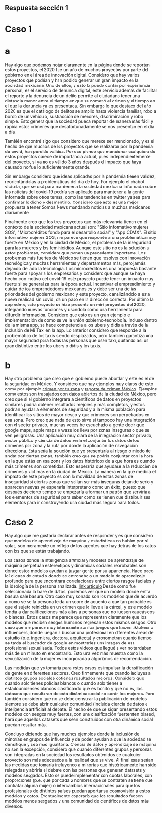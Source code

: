 ## Respuesta sección 1

# Caso 1

# a

Hay algo que podemos notar claramente en la página donde se reportan estos proyectos, el 2020 fue un año de muchos proyectos por parte del gobierno en el área de innovación digital.
Considero que hay varios proyectos que podrían y han podido generar un gran impacto en la sociedad mexicana. Uno de ellos, y esto lo puedo contar por experiencia personal, es el 
servicio de denuncia digital, este servicio además de facilitar el reporte y la denuncia de un delito permite al ciudadano tener una distancia menor entre el tiempo en que se cometió el crimen
y el tiempo en el que la denuncia ya es presentada. Sin embargo lo que destaco del año 2020 es que el catálogo de delitos se amplio hasta violencia familiar, robo a bordo de un vehículo, 
sustracción de menores, discriminación y robo simple. Esto genera que la sociedad pueda reportar de manera más fácil y rápida estos crímenes que desafortunadamente se nos presentan en el 
día a día. 

También encontré algo que considero que merece ser mencionado, y es el hecho de que muchos de los proyectos que se realizaron por la pandemia de covid, han perdido validez. Por eso
pienso que mencionar cualquiera de estos proyectos carece de importancia actual, pues independientemente del proyecto, si ya no es válido 3 años después el impacto que haya causado no fue
lo suficientemente grande. 

Sin embargo considero que ideas aplicadas por la pandemia tienen validez, reorientándolas a problemáticas del día de hoy. Por ejemplo el chabot victoria, que se usó para mantener
a la sociedad mexicana informada sobre las noticias del covid-19 podría ser aplicado para mantener a la gente informada sobre otros temas, como las tendencias en twitter ya sea para
confirmar lo dicho o desmentirlo. Considero que esto es una mejor propuesta a tener Somos News mandando noticias a muchos mexicanos diariamente. 

Finalmente creo que los tres proyectos que más relevancia tienen en el contexto de la sociedad mexicana actual son: "Sitio informativo mujeres SOS", "Microcréditos fondo para el desarrollo
social" y  "App CDMX". El sitio informativo mujeres SOS, me parece que responde a una problemática muy fuerte en México y en la ciudad de México, el problema de la inseguridad
para las mujeres y los feminicidios. Aunque este sitio no es la solución a estos problemas, considero que ponen un precedente importante. Los problemas más fuertes de México se tienen que resolver
con innovación tecnológica y muchas herramientas y departamentos más, pero jamás dejando de lado la tecnología. Los microcréditos es una propuesta bastante fuerte para apoyar a los empresarios
y considero que aunque se haya hecho con motivo del covid-19 este proyecto puede tener un impacto muy fuerte si se generaliza para la época actual. Incentivar el emprendimiento y cuidar
de los emprendedores mexicanos es y debe ser una de las prioridades del gobierno mexicano y este proyecto, canalizándolo a esta nueva realidad sin covid, da un paso en la dirección correcta. 
Por último la app cdmx, este proyecto se hizo presente en mini proyectos del 2020, integrando nuevas funciones y usándola como una herramienta para difundir información. Considero que esto
es un gran ejemplo e implementación de como se ve la unión gobierno-tecnología. Incluso dentro de la misma app, se hace competencia a los ubers y didis a través de la inclusión de Mi Taxi
en la app. Lo anterior considero que responde a la problemática de los taxis siendo desplazados, pero también garantiza una mayor seguridad para todas las personas que usen taxi, quitando
así un gran distintivo entre los ubers o didis y los taxis. 

# b

Hay otro problema que creo que el gobierno puede abordar y este es el de la seguridad en México. Y considero que hay ejemplos muy claros de esto como por ejemplo [crimen por tu zona](https://hoyodecrimen.com/)
y [reporte de crimen México](https://elcri.men/). Ejemplos como estos son trabajados con datos abiertos de la ciudad de México, pero creo que si el gobierno integrara a científicos de datos
en proyectos similares podría obtener resultados mejores y más completos, y estos podrían ayudar a elementos de seguridad y a la misma población para identificar los sitios de mayor riesgo y 
que crimenes son perpetrados en esa zona. Pero creo que nada de esto sirve si tampoco hay una integración con el sector privado, muchas veces he escuchado a gente decir que
google maps, apple maps o waze los lleva por zonas inseguras o que se ven peligrosas. Una aplicación muy clara de la integración sector privado, sector público y ciencia de datos
sería el conjuntar los datos de los crímenes por zona y la ruta por donde la aplicación de navegación direcciona. Esta sería la solución que yo presentaría al riesgo o miedo de 
andar por ciertas zonas, también creo que se podría conjuntar con la hora en la que estás en esa zona y los datos históricos de a que hora es cuando más crímenes son cometidos. Esto
esperaría que ayudase a la reducción de crimenes y víctimas en la ciudad de México. La manera en la que mediría el impacto de este proyecto es con la movilidad de estas zonas de inseguridad
si ciertas zonas que solían ser más inseguras dejan de serlo y aparecen nuevas yo esperaría interpretarlo como un éxito, puesto que después de cierto tiempo se empezaría a formar un patrón
que serviría a los elementos de seguridad para saber como se tienen que distribuir sus elementos para ir construyendo una ciudad más segura para todos. 


# Caso 2

Hay algo que me gustaría declarar antes de responder y es que considero que modelos de aprendizaje de máquina y estadísticas no hablan por sí solas, son meramente un reflejo de los agentes
que hay detrás de los datos con los que se están trabajando.

Los casos donde la inteligencia artificial y modelos de aprendizaje de máquina perpetuán estereotipos y dinámicas sociales reprobables son donde estos modelos ayudan a juzgar gente por su apariencia.
Hace poco leí el caso de estudio donde se entrenaba a un modelo de aprendizaje profundo para que encontrara correlaciones entre ciertos rasgos faciales y la ideología de la persona analizada. [link articulo](https://www.nature.com/articles/s41598-023-31796-1#:~:text=Predicting%20ideology%20using%20neural%20networks,succeed%2050%25%20of%20the%20time.)
Desde como fue seleccionada la base de datos, podemos ver que un modelo donde entra basura sale basura. Otro caso muy sonado son los modelos que de acuerdo a como se ve la persona le da 
un score de acuerdo a que tan probable es que el sujeto reinicida en un crimen que lo lleve a la cárcel, y este modelo tendía a dar calificaciones más altas a personas que no fuesen caucásicos
o blancas. Estos casos me parece que representan claramente que los modelos que reciben sesgos humanos regresan estos mismos sesgos. Otro caso que me parece muy interesante son los juegos
que hacen tiktokers o influencers, donde juegan a buscar una profesional en diferentes áreas de estudio (p.e. ingeniera, doctora, arquitecta) y cronometran cuanto tiempo se tarda el buscador
de google en mostrarles una imagen de esa profesional sexualizada. Todos estos videos que llegué a ver no tardaban más de un minuto en encontrarlo. Esto una vez más muestra como la sexualización de la mujer
es incorporada a algoritmos de recomendación. 

Las medidas que yo tomaría para estos casos es impulsar la densificación de gente en diferentes sectores. Creo firmemente que cuando incluyes a distintos grupos sociales obtienes resultados mejores.
Considero que cuando solo tienes polícias blancos o cuando solo tienes a estadounidenses blancos clasificando que es bonito y que no es, los datasets que resultaran de está dinámica social
no serán los mejores. Pero también considero que no se debe censurar la publicación de modelos, siempre se debe abrir cualquier comunidad (incluida ciencia de datos e inteligencia artificial)
al debate. El hecho de que se sigan presentando estos modelos con sesgos muy fuertes, con una clasificación fuertemten biased, hará que aquellos datasets que sean construidos con otra dinámica social
puedan resaltar más.

Concluyo diciendo que hay muchos ejemplos donde la inclusión de minorías en grupos de influencia y de poder ayudan a que la sociedad se densifique y sea más igualitaria. Ciencia de datos y
aprendizaje de máquina no son la excepción, considero que cuando diferentes grupos y personas son integradas en la sociedad los resultados obtenidos de cualquier proyecto son más adecuados a la realidad que se vive. 
Al final esas serían las medidas que tomaría incluyendo a minorías que históricamente han sido relegadas y abriría el debate con las personas que generan datasets y modelos sesgados. Esto se 
puede implementar con cuotas laborales, con proporciones (p.e. que por cada 2 hombres que se contraten se tiene que contratar alguna mujer) o intercambios internacionales para que los profesionales
de distintos países puedan aportar su cosmovisión a estos modelos y datos. Eventualmente esperaría que los resultados fuesen modelos menos sesgados y una comunidad de científicos de datos
más diversos. 









